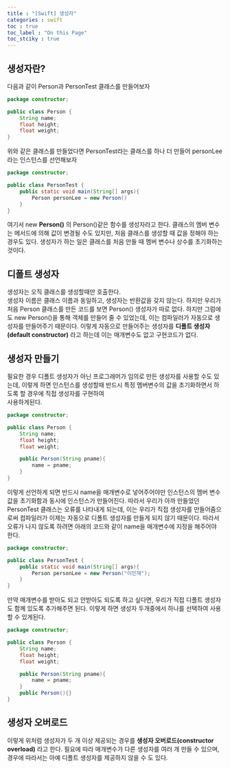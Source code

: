 ```yaml
---
title : "[Swift] 생성자"
categories : swift
toc : true
toc_label : "On this Page"
toc_stciky : true
---
```

## 생성자란?
다음과 같이 Person과 PersonTest 클래스를 만들어보자
```java
package constructor;

public class Person {
    String name;
    float height;
    float weight;
}
```
위와 같은 클래스를 만들었다면 PersonTest라는 클래스를 하나 더 만들어
personLee라는 인스턴스를 선언해보자
```java
package constructor;

public class PersonTest {
    public static void main(String[] args){
        Person personLee = new Person()
    }
}
```
여기서 new **Person()** 의 Person()같은 함수를 생성자라고 한다.
클래스의 멤버 변수는 메서드에 의해 값이 변경될 수도 있지만, 처음 클래스를 생성할 때 값을
정해야 하는 경우도 있다. 생성자가 하는 일은 클래스를 처음 만들 때 멤버 변수나 상수를 초기화하는 것이다.

## 디폴트 생성자
생성자는 오직 클래스를 생성할때만 호출한다.    
생성자 이름은 클래스 이름과 동일하고, 생성자는 반환값을 갖지 않는다.
하지만 우리가 처음 Person 클래스를 만든 코드를 보면 Person() 생성자가 따로 없다.
하지만 그럼에도 new Person()을 통해 객체를 만들어 줄 수 있었는데, 이는 컴파일러가
자동으로 생성자를 만들어주기 때문이다. 이렇게 자동으로 만들어주는 생성자를 **디폴트 생성자(default constructor)** 라고 하는데 이는 매개변수도 없고 구현코드가 없다. 

## 생성자 만들기
필요한 경우 디폴트 생성자가 아닌 프로그래머가 임의로 만든 생성자를 사용할 수도 있는데, 이렇게 하면
인스턴스를 생성할때 반드시 특정 멤버변수의 값을 초기화하면서 하도록 할 경우에 직접 생성자를 구현하여   
사용하게된다.
```java
package constructor;

public class Person {
    String name;
    float height;
    float weight;

    public Person(String pname){
        name = pname;
    }
}
```
이렇게 선언하게 되면 반드시 name을 매개변수로 넣어주어야만 인스턴스의 멤버 변수값을 초기화함과 동시에
인스턴스가 만들어진다. 따라서 우리가 아까 만들었던 PersonTest 클래스는 오류를 나타내게 되는데,
이는 우리가 직접 생성자를 만들어줌으로써 컴파일러가 이제는 자동으로 디폴트 생성자를 만들게 되지 않기 때문이다. 따라서 오류가 나지 않도록 하려면 아래의 코드와 같이 name을 매개변수에 지정을 해주어야 한다.
```java
package constructor;

public class PersonTest {
    public static void main(String[] args){
        Person personLee = new Person("이민재");
    }
}
```
만약 매개변수를 받아도 되고 안받아도 되도록 하고 싶다면, 우리가 직접 디폴트 생성자도 함께 있도록 추가해주면 된다. 이렇게 하면 생성자 두개중에서 하나를 선택하여 사용 할 수 있게된다.
```java
package constructor;

public class Person {
    String name;
    float height;
    float weight;

    public Person(String pname){
        name = pname;
    }
    public Person(){}
}
```
## 생성자 오버로드
이렇게 위처럼 생성자가 두 개 이상 제공되는 경우를 **생성자 오버로드(constructor overload)** 라고 한다.
필요에 따라 매개변수가 다른 생성자를 여러 개 만들 수 있으며, 경우에 따라서는 아예 디폴트 생성자를 제공하지 않을 수 도 있다.


